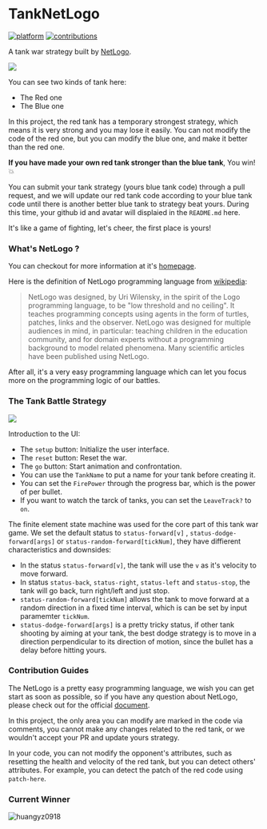 # TankNetLogo
[![platform](https://img.shields.io/badge/platform-netlogo-red.svg)](https://shields.io/) [![contributions](https://img.shields.io/badge/contributions-welcome-green.svg)](https://github.com/huangyz0918/TankNetLogo) 

A tank war strategy built by [NetLogo](https://ccl.northwestern.edu/netlogo/). 

![](https://i.loli.net/2018/10/17/5bc6eeb182cf0.png)

You can see two kinds of tank here:
- The Red one
- The Blue one

In this project, the red tank has a temporary strongest strategy, which means it is very strong and you may lose it easily. You can not modify the code of the red one, but you can modify the blue one, and make it better than the red one.

__If you have made your own red tank stronger than the blue tank__, You win! :collision:

You can submit your tank strategy (yours blue tank code) through a pull request, and we will update our red tank code according to your blue tank code until there is another better blue tank to strategy beat yours. During this time, your github id and avatar will displaied in the `README.md` here.

It's like a game of fighting, let's cheer, the first place is yours!


### What's NetLogo ?
You can checkout for more information at it's [homepage](https://ccl.northwestern.edu/netlogo/).

Here is the definition of NetLogo programming language from [wikipedia](https://en.wikipedia.org/wiki/NetLogo):

> NetLogo was designed, by Uri Wilensky, in the spirit of the Logo programming language, to be "low threshold and no ceiling". It teaches programming concepts using agents in the form of turtles, patches, links and the observer. NetLogo was designed for multiple audiences in mind, in particular: teaching children in the education community, and for domain experts without a programming background to model related phenomena. Many scientific articles have been published using NetLogo.

After all, it's a very easy programming language which can let you focus more on the programming logic of our battles.


### The Tank Battle Strategy

![](https://i.loli.net/2018/10/17/5bc6c7486353e.png)

Introduction to the UI:

- The `setup` button: Initialize the user interface.
- The `reset` button: Reset the war.
- The `go` button: Start animation and confrontation.
- You can use the `TankName` to put a name for your tank before creating it.
- You can set the `FirePower` through the progress bar, which is the power of per bullet.
- If you want to watch the tarck of tanks, you can set the `LeaveTrack?` to `on`.

The finite element state machine was used for the core part of this tank war game. We set the default status to `status-forward[v]` , `status-dodge-forward[args]` or `status-random-forward[tickNum]`, they have diffierent characteristics and downsides:

- In the status `status-forward[v]`, the tank will use the `v` as it's velocity to move forward.
- In status `status-back`, `status-right`, `status-left` and `status-stop`, the tank will go back, turn right/left and just stop.
- `status-random-forward[tickNum]` allows the tank to move forward at a random direction in a fixed time interval, which is can be set by input paramemter `tickNum`.
- `status-dodge-forward[args]` is a pretty tricky status, if other tank shooting by aiming at your tank, the best dodge strategy is to move in a direction perpendicular to its direction of motion, since the bullet has a delay before hitting yours.


### Contribution Guides

The NetLogo is a pretty easy programming language, we wish you can get start as soon as possible, so if you have any question about NetLogo, please check out for the official [document](http://ccl.northwestern.edu/netlogo/docs/index2.html).

In this project, the only area you can modify are marked in the code via comments, you cannot make any changes related to the red tank, or we wouldn't accept your PR and update yours strategy. 

In your code, you can not modify the opponent's attributes, such as resetting the health and velocity of the red tank, but you can detect others' attributes. For example, you can detect the patch of the red code using `patch-here`.

### Current Winner

![[huangyz0918](https://github.com/huangyz0918)](https://github.com/huangyz0918.png?size=60)


